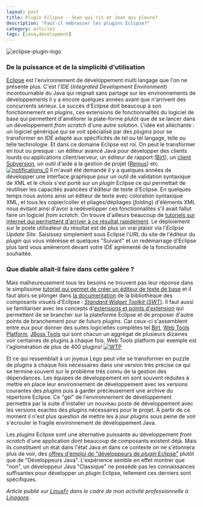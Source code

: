 ```yaml
---
layout: post
title: Plugin Eclipse - Jean qui rit et Jean qui pleure?
description: "Faut-il embrasser les plugins Eclipse?"
category: articles
tags: [java,development]
---
```


![eclipse-plugin-logo](http://08000linux.com/blogs/files/2010/03/eclipse-plugin-logo.gif)

### De la puissance et de la simplicité d'utilisation
 [Eclipse](http://www.eclipse.org/) est l'environnement de développement multi langage que l'on ne présente plus. C'est l'*IDE* (*Integrated Development Environment*) incontournable du Java qui reignait sans partage sur les environnements de développements il y a encore quelques années avant que n'arrivent des concurrents sérieux. Le succès d'Eclipse doit beaucoup à son fonctionnement en *plugins*, ces extensions de fonctionnalités du logiciel de base qui permettent d'améliorer la plate-forme plutôt que de se lancer dans un développement *from scratch* d'une autre solution. L'idée est alléchante : un logiciel générique qui se voit spécialisé par des *plugins* pour se transformer en *IDE* adapté aux spécificités de tel ou tel langage, telle ou telle technologie. Et dans ce domaine Eclipse est roi. On peut le transformer en tout ou presque : un éditeur avancé Java pour développer des clients lourds ou applications client/serveur, un éditeur de rapport ([Birt](http://www.eclipse.org/birt/)), un [client Subversion](http://www.eclipse.org/subversive/), un outil d'aide à la gestion de projet ([Remus](http://marketplace.eclipse.org/content/remus-information-management)) etc. [![notifications\_0](http://08000linux.com/blogs/files/2010/03/notifications_0.png)](http://08000linux.com/blogs/files/2010/03/notifications_0.png) Il m'avait été demandé il y a quelques années de développer une interface graphique pour un outil de validation syntaxique de XML et le choix s'est porté sur un *plugin* Eclipse ce qui permettait de réutiliser les capacités avancées d'éditeur de texte d'Eclipse. En quelques temps nous avions ainsi un éditeur de texte avec coloration syntaxique XML, et tous les copier/coller et pliages/dépliages (*folding*) d'éléments XML nous évitant ainsi d'avoir à redévelopper ces fonctionnalités s'il avait fallut faire un logiciel *from scratch*. On trouve d'ailleurs beaucoup de [tutoriels sur internet qui permettent d'arriver à ce résultat rapidement](http://beuss.developpez.com/tutoriels/eclipse/plug-in/editor/bases/). Le déploiement sur le poste utilisateur du résultat est de plus un vrai plaisir via l'*Eclipse Update Site*. Saisissez simplement sous Eclipse l'*URL* du site de l'éditeur du *plugin* qui vous intéresse et quelques "Suivant" et un redémarrage d'Eclipse plus tard vous amèneront devant votre *IDE* agrémenté de la fonctionalité souhaitée.

### Que diable allait-il faire dans cette galère ?
 Mais malheureusement tous les besoins ne trouvent pas leur réponse dans le simplissime [tutoriel qui permet de créer un éditeur de texte de base](http://beuss.developpez.com/tutoriels/eclipse/plug-in/editor/bases/) et il faut alors se plonger dans [la documentation](http://help.eclipse.org/help32/index.jsp?topic=/org.eclipse.platform.doc.isv/reference/api/org/eclipse/jface/text/TextViewer.html) de la bibliothèque des composants visuels d'Eclipse : [*Standard Widget Toolkit* (*SWT*)](http://www.eclipse.org/swt/). Il faut aussi se familiariser avec les concepts d'[extensions et points d'extension](http://mbaron.developpez.com/eclipse/extension/) qui permettent de se brancher sur la plateforme Eclipse et de proposer d'autre points de branchement pour de futurs *plugins*. Car ceux-ci s'assemblent entre eux pour donner des suites logicielles complètes tel [Birt](http://www.eclipse.org/birt/phoenix/), [Web Tools Platform](http://www.eclipse.org/webtools/), [JBoss Tools](http://www.jboss.org/tools) qui sont chacun un aggrégat de plusieurs dizaines voir centaines de plugins à chaque fois. Web Tools platform par exemple est l'aglomération de plus de 400 plugins! [![WTP](http://08000linux.com/blogs/files/2010/03/WTP1.png)](http://08000linux.com/blogs/files/2010/03/WTP1.png)

Et ce qui ressemblait à un joyeux Légo peut vite se transformer en puzzle de *plugins* à chaque fois nécessaires dans une version très précise ce qui se termine souvent sur le problème très connu de la gestion des dépendances. Les équipes de développement en sont souvent réduites à mettre en place leur environnement de développement avec les versions courantes des *plugins* puis à garder précieusement une archive du répertoire Eclipse. Ce "gel" de l'environnement de développement permettra par la suite d'installer un nouveau poste de développement avec les versions exactes des *plugins* nécessaires pour le projet. À partir de ce moment il n'est plus question de mettre les à jour *plugins* sous peine de voir s'écrouler le fragile environnement de développement Java.

Les *plugins* Eclipse sont une alternative puissante au développement *from scratch* d'une application dont beaucoup de composants existent déjà. Mais ils constituent un état dans l'état Java et dans ce contexte on ne s'étonnera plus de voir, des [offres d'emploi de "développeurs de *plugin* Eclipse"](http://eclipse-plugins.2y.net/eclipse/job2.jsp) plutôt que de "Développeurs Java". L'expérience semble en effet montrer que "non", un développeur Java "Classique" ne possède pas les connaissances suffisantes pour développer un *plugin* Eclipse, tellement ces derniers sont spécifiques.

*Article publié sur [LinuxFr](http://linuxfr.org/~galaux/) dans le cadre de mon activité professionnelle à [Linagora](http://linagora.com/).*
